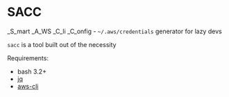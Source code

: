 # SACC 
_S_mart _A_WS _C_li _C_onfig - `~/.aws/credentials` generator for lazy devs

`sacc` is a tool built out of the necessity 

Requirements:
- bash 3.2+
- [jq](https://github.com/stedolan/jq)
- [aws-cli](https://github.com/aws/aws-cli)
